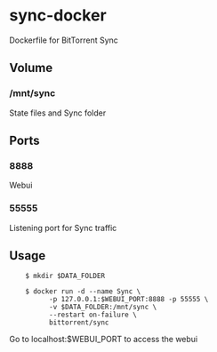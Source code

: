 # sync-docker

Dockerfile for BitTorrent Sync

## Volume

### /mnt/sync

State files and Sync folder

## Ports

### 8888

Webui

### 55555

Listening port for Sync traffic

## Usage

		$ mkdir $DATA_FOLDER

		$ docker run -d --name Sync \
   		  	  -p 127.0.0.1:$WEBUI_PORT:8888 -p 55555 \
   		      -v $DATA_FOLDER:/mnt/sync \
			  --restart on-failure \
			  bittorrent/sync

Go to localhost:$WEBUI_PORT to access the webui

